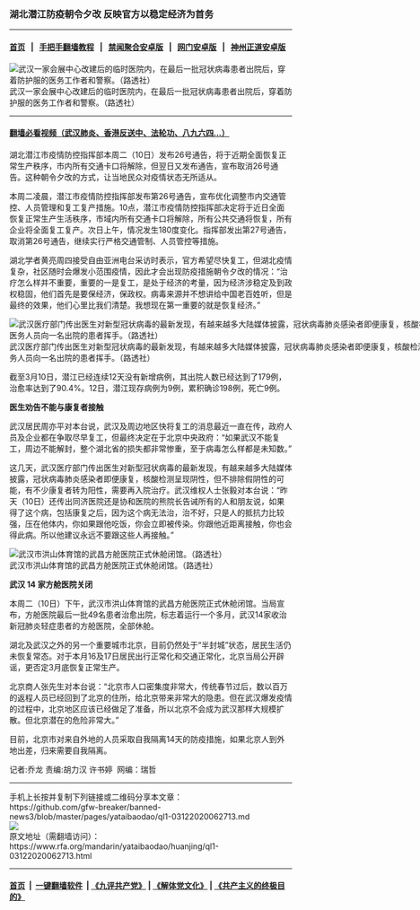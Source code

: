 ### 湖北潜江防疫朝令夕改    反映官方以稳定经济为首务
------------------------

#### [首页](https://github.com/gfw-breaker/banned-news3/blob/master/README.md) &nbsp;&nbsp;|&nbsp;&nbsp; [手把手翻墙教程](https://github.com/gfw-breaker/guides/wiki) &nbsp;&nbsp;|&nbsp;&nbsp; [禁闻聚合安卓版](https://github.com/gfw-breaker/bn-android) &nbsp;&nbsp;|&nbsp;&nbsp; [网门安卓版](https://github.com/oGate2/oGate) &nbsp;&nbsp;|&nbsp;&nbsp; [神州正道安卓版](https://github.com/SzzdOgate/update) 



<div id="headerimg">
 <img alt="武汉一家会展中心改建后的临时医院内，在最后一批冠状病毒患者出院后，穿着防护服的医务工作者和警察。（路透社）" src="https://www.rfa.org/mandarin/yataibaodao/huanjing/ql1-03122020062713.html/2020-03-10T022708Z_1739166165_RC2QGF96TWJV_RTRMADP_3_HEALTH-CORONAVIRUS-CHINA.JPG/@@images/60741f04-c65f-4494-ad2e-b477f365e48c.jpeg" title="武汉一家会展中心改建后的临时医院内，在最后一批冠状病毒患者出院后，穿着防护服的医务工作者和警察。（路透社）"/>
 <div id="headerimgcontents">
  <div id="headerimgcaption">
   <span>
    武汉一家会展中心改建后的临时医院内，在最后一批冠状病毒患者出院后，穿着防护服的医务工作者和警察。（路透社）
   </span>
   <!-- zoomattribute -->
  </div>
  <!-- headerimgcaption -->
 </div>
 <!-- headerimagecontents -->
</div>

<hr/>


#### [翻墙必看视频（武汉肺炎、香港反送中、法轮功、八九六四...）](https://github.com/gfw-breaker/banned-news3/blob/master/pages/link3.md)

<div id="storytext">
 <div>
  <div class="slot_header">
  </div>
 </div>
 <p>
  湖北潜江市疫情防控指挥部本周二（10日）发布26号通告，将于近期全面恢复正常生产秩序，市内所有交通卡口将解除，但翌日又发布通告，宣布取消26号通告。这种朝令夕改的方式，让当地民众对疫情状态无所适从。
 </p>
 <p>
  本周二凌晨，潜江市疫情防控指挥部发布第26号通告，宣布优化调整市内交通管控、人员管理和复工复产措施。10点，潜江市疫情防控指挥部决定将于近日全面恢复正常生产生活秩序，市域内所有交通卡口将解除，所有公共交通将恢复，所有企业将全面复工复产。次日上午，情况发生180度变化。指挥部发出第27号通告，取消第26号通告，继续实行严格交通管制、人员管控等措施。
 </p>
 <p>
 </p>
 <p>
 </p>
 <p>
  湖北学者黄亮周四接受自由亚洲电台采访时表示，官方希望尽快复工，但湖北疫情复杂，社区随时会爆发小范围疫情，因此才会出现防疫措施朝令夕改的情况：“治疗怎么样并不重要，重要的一是复工，是处于经济的考量，因为经济涉稳定及到政权稳固，他们首先是要保经济，保政权。病毒来源并不想讲给中国老百姓听，但是最终的效果，他们心里比我们清楚。我想现在第一重要的就是恢复经济。”
 </p>
 <p>
 </p>
 <p>
  <div class="image-inline captioned" style="width:1500px;">
   <div style="width:1500px;">
    <img alt="武汉医疗部门传出医生对新型冠状病毒的最新发现，有越来越多大陆媒体披露，冠状病毒肺炎感染者即便康复，核酸检测呈现阴性，但不排除假阴性的可能，有不少康复者转为阳性，需要再入院治疗。图为，2020年3月1日，武汉雷神山医院医务人员向一名出院的患者挥手。（路透社）" src="https://www.rfa.org/mandarin/yataibaodao/huanjing/ql1-03122020062713.html/2020-03-02T070241Z_1631696995_RC2JBF9UCA1W_RTRMADP_3_HEALTH-CORONAVIRUS-CHINA.JPG" title="武汉医疗部门传出医生对新型冠状病毒的最新发现，有越来越多大陆媒体披露，冠状病毒肺炎感染者即便康复，核酸检测呈现阴性，但不排除假阴性的可能，有不少康复者转为阳性，需要再入院治疗。图为，2020年3月1日，武汉雷神山医院医务人员向一名出院的患者挥手。（路透社）"/>
   </div>
   <div class="image-caption">
    <span style="width:1500px;">
     武汉医疗部门传出医生对新型冠状病毒的最新发现，有越来越多大陆媒体披露，冠状病毒肺炎感染者即便康复，核酸检测呈现阴性，但不排除假阴性的可能，有不少康复者转为阳性，需要再入院治疗。图为，2020年3月1日，武汉雷神山医院医务人员向一名出院的患者挥手。（路透社）
    </span>
    <span class="copyright">
    </span>
   </div>
  </div>
 </p>
 <p>
  截至3月10日，潜江已经连续12天没有新增病例，其出院人数已经达到了179例，治愈率达到了90.4%。12日，潜江现存病例为9例，累积确诊198例，死亡9例。
 </p>
 <p>
  <b>
   医生劝告不能与康复者接触
  </b>
 </p>
 <p>
  武汉居民周亦平对本台说，武汉及周边地区快将复工的消息最近一直在传，政府人员及企业都在争取尽早复工，但最终决定在于北京中央政府：“如果武汉不能复工，周边不能解封，整个湖北省的损失都非常惨重，至于病毒怎么样都是未知数。”
 </p>
 <p>
  这几天，武汉医疗部门传出医生对新型冠状病毒的最新发现，有越来越多大陆媒体披露，冠状病毒肺炎感染者即便康复，核酸检测呈现阴性，但不排除假阴性的可能，有不少康复者转为阳性，需要再入院治疗。武汉维权人士张毅对本台说：“昨天（10日）还传出同济医院还是协和医院的熊院长告诫所有的人和朋友说，如果得了这个病，包括康复之后，因为这个病无法治，治不好，只是人的抵抗力比较强，压在他体内，你如果跟他吃饭，你会立即被传染。你跟他近距离接触，你也会得此病。所以他建议永远不要跟这些人再接触。”
 </p>
 <p>
 </p>
 <p>
  <div class="image-inline captioned" style="width:1500px;">
   <div style="width:1500px;">
    <img alt="武汉市洪山体育馆的武昌方舱医院正式休舱闭馆。（路透社）" src="https://www.rfa.org/mandarin/yataibaodao/huanjing/ql1-03122020062713.html/2020-03-08T091659Z_1916756049_RC2LFF9Q6Q09_RTRMADP_3_HEALTH-CORONAVIRUS-CHINA.JPG" title="武汉市洪山体育馆的武昌方舱医院正式休舱闭馆。（路透社）"/>
   </div>
   <div class="image-caption">
    <span style="width:1500px;">
     武汉市洪山体育馆的武昌方舱医院正式休舱闭馆。（路透社）
    </span>
    <span class="copyright">
    </span>
   </div>
  </div>
 </p>
 <p>
  <b>
   武汉
  </b>
  <b>
   14
  </b>
  <b>
   家方舱医院关闭
  </b>
  <b>
  </b>
 </p>
 <p>
  本周二（10日）下午，武汉市洪山体育馆的武昌方舱医院正式休舱闭馆。当局宣布，方舱医院最后一批49名患者治愈出院，标志着运行一个多月，武汉14家收治新冠肺炎轻症患者的方舱医院，全部休舱。
 </p>
 <p>
  湖北及武汉之外的另一个重要城市北京，目前仍然处于“半封城”状态，居民生活仍未恢复常态。对于本月16及17日居民出行正常化和交通正常化，北京当局公开辟谣，更否定3月底恢复正常生产。
 </p>
 <p>
  北京商人张先生对本台说：“北京市人口密集度非常大，传统春节过后，数以百万的返程人员已经回到了北京的住所，给北京带来非常大的隐患。但在武汉爆发疫情的过程中，北京地区应该已经做足了准备，所以北京不会成为武汉那样大规模扩散。但北京潜在的危险非常大。”
 </p>
 <p>
  目前，北京市对来自外地的人员采取自我隔离14天的防疫措施，如果北京人到外地出差，归来需要自我隔离。
 </p>
 <p>
 </p>
 <p>
  记者:乔龙 责编:胡力汉 许书婷  网编：瑞哲
 </p>
</div>

<hr/>
手机上长按并复制下列链接或二维码分享本文章：<br/>
https://github.com/gfw-breaker/banned-news3/blob/master/pages/yataibaodao/ql1-03122020062713.md <br/>
<a href='https://github.com/gfw-breaker/banned-news3/blob/master/pages/yataibaodao/ql1-03122020062713.md'><img src='https://github.com/gfw-breaker/banned-news3/blob/master/pages/yataibaodao/ql1-03122020062713.md.png'/></a> <br/>
原文地址（需翻墙访问）：https://www.rfa.org/mandarin/yataibaodao/huanjing/ql1-03122020062713.html


------------------------
#### [首页](https://github.com/gfw-breaker/banned-news3/blob/master/README.md) &nbsp;|&nbsp; [一键翻墙软件](https://github.com/gfw-breaker/nogfw/blob/master/README.md) &nbsp;| [《九评共产党》](https://github.com/gfw-breaker/9ping.md/blob/master/README.md#九评之一评共产党是什么) | [《解体党文化》](https://github.com/gfw-breaker/jtdwh.md/blob/master/README.md) | [《共产主义的终极目的》](https://github.com/gfw-breaker/gczydzjmd.md/blob/master/README.md)


<img src='http://gfw-breaker.win/banned-news3/pages/yataibaodao/ql1-03122020062713.md' width='0px' height='0px'/>